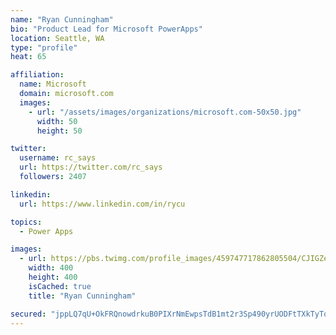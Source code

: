 ```yaml
---
name: "Ryan Cunningham"
bio: "Product Lead for Microsoft PowerApps"
location: Seattle, WA
type: "profile"
heat: 65

affiliation:
  name: Microsoft
  domain: microsoft.com
  images:
    - url: "/assets/images/organizations/microsoft.com-50x50.jpg"
      width: 50
      height: 50

twitter:
  username: rc_says
  url: https://twitter.com/rc_says
  followers: 2407

linkedin:
  url: https://www.linkedin.com/in/rycu

topics:
  - Power Apps

images:
  - url: https://pbs.twimg.com/profile_images/459747717862805504/CJIGZejd_400x400.png
    width: 400
    height: 400
    isCached: true
    title: "Ryan Cunningham"

secured: "jppLQ7qU+OkFRQnowdrkuB0PIXrNmEwpsTdB1mt2r3Sp490yrUODFtTXkTyTqWWHQZ7RhoEOKppU6QyRAR33HyNxK5GJqF6XRaRgFUz/FNnP+fYn+302mgsN3Rdm6kooI4s9BdnGgWM3r274W4bE5YrPZi42LePFuotOF8UMp4j9ZIl37S5nwrbjhw3Qx4xOvneSWevidEgNWRGi6lVE0MJwME1NW50t0TAUx4uSn6EsasaiMXUQhn46xaIt1qGKUmqC7An1X5vpIFWEWIa4KbGfCnJCK+/msWB9EzJ3/MkLKeVhVrCbVxuvnCGmvklJUCtuT8Aye6v28eYMxQ4L6MDyWGfcgvgmH86DL/rPuQb59gwItSUymcZ/+INS0WX0+B+ZKmfBf09LuDoHZBr1ONwhcw/4v5S7K8uDz+xBO6M=;kn8Lmxz2/hwzfi4xi8E1aw=="
---
```


